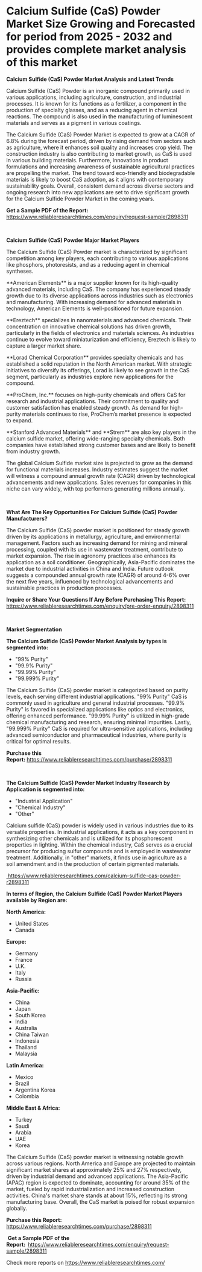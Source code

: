 <p><h1>Calcium Sulfide (CaS) Powder Market Size Growing and Forecasted for period from 2025 - 2032 and provides complete market analysis of this market</h1></p><p><strong>Calcium Sulfide (CaS) Powder Market Analysis and Latest Trends</strong></p>
<p><p>Calcium Sulfide (CaS) Powder is an inorganic compound primarily used in various applications, including agriculture, construction, and industrial processes. It is known for its functions as a fertilizer, a component in the production of specialty glasses, and as a reducing agent in chemical reactions. The compound is also used in the manufacturing of luminescent materials and serves as a pigment in various coatings.</p><p>The Calcium Sulfide (CaS) Powder Market is expected to grow at a CAGR of 6.8% during the forecast period, driven by rising demand from sectors such as agriculture, where it enhances soil quality and increases crop yield. The construction industry is also contributing to market growth, as CaS is used in various building materials. Furthermore, innovations in product formulations and increasing awareness of sustainable agricultural practices are propelling the market. The trend toward eco-friendly and biodegradable materials is likely to boost CaS adoption, as it aligns with contemporary sustainability goals. Overall, consistent demand across diverse sectors and ongoing research into new applications are set to drive significant growth for the Calcium Sulfide Powder Market in the coming years.</p></p>
<p><strong>Get a Sample PDF of the Report:&nbsp;</strong> <a href="https://www.reliableresearchtimes.com/enquiry/request-sample/2898311?utm_campaign=3034&utm_medium=2&utm_source=Github&utm_content=ia&utm_term=15032025&utm_id=calcium-sulfide-cas-powder">https://www.reliableresearchtimes.com/enquiry/request-sample/2898311</a></p>
<p>&nbsp;</p>
<p><strong>Calcium Sulfide (CaS) Powder Major Market Players</strong></p>
<p><p>The Calcium Sulfide (CaS) Powder market is characterized by significant competition among key players, each contributing to various applications like phosphors, photoresists, and as a reducing agent in chemical syntheses. </p><p>**American Elements** is a major supplier known for its high-quality advanced materials, including CaS. The company has experienced steady growth due to its diverse applications across industries such as electronics and manufacturing. With increasing demand for advanced materials in technology, American Elements is well-positioned for future expansion.</p><p>**Ereztech** specializes in nanomaterials and advanced chemicals. Their concentration on innovative chemical solutions has driven growth, particularly in the fields of electronics and materials sciences. As industries continue to evolve toward miniaturization and efficiency, Ereztech is likely to capture a larger market share.</p><p>**Lorad Chemical Corporation** provides specialty chemicals and has established a solid reputation in the North American market. With strategic initiatives to diversify its offerings, Lorad is likely to see growth in the CaS segment, particularly as industries explore new applications for the compound.</p><p>**ProChem, Inc.** focuses on high-purity chemicals and offers CaS for research and industrial applications. Their commitment to quality and customer satisfaction has enabled steady growth. As demand for high-purity materials continues to rise, ProChem’s market presence is expected to expand.</p><p>**Stanford Advanced Materials** and **Strem** are also key players in the calcium sulfide market, offering wide-ranging specialty chemicals. Both companies have established strong customer bases and are likely to benefit from industry growth.</p><p>The global Calcium Sulfide market size is projected to grow as the demand for functional materials increases. Industry estimates suggest the market will witness a compound annual growth rate (CAGR) driven by technological advancements and new applications. Sales revenues for companies in this niche can vary widely, with top performers generating millions annually.</p></p>
<p>&nbsp;</p>
<p><strong>What Are The Key Opportunities For Calcium Sulfide (CaS) Powder Manufacturers?</strong></p>
<p><p>The Calcium Sulfide (CaS) powder market is positioned for steady growth driven by its applications in metallurgy, agriculture, and environmental management. Factors such as increasing demand for mining and mineral processing, coupled with its use in wastewater treatment, contribute to market expansion. The rise in agronomy practices also enhances its application as a soil conditioner. Geographically, Asia-Pacific dominates the market due to industrial activities in China and India. Future outlook suggests a compounded annual growth rate (CAGR) of around 4-6% over the next five years, influenced by technological advancements and sustainable practices in production processes.</p></p>
<p><strong>Inquire or Share Your Questions If Any Before Purchasing This Report:</strong> <a href="https://www.reliableresearchtimes.com/enquiry/pre-order-enquiry/2898311?utm_campaign=3034&utm_medium=2&utm_source=Github&utm_content=ia&utm_term=15032025&utm_id=calcium-sulfide-cas-powder">https://www.reliableresearchtimes.com/enquiry/pre-order-enquiry/2898311</a></p>
<p>&nbsp;</p>
<p><strong>Market Segmentation</strong></p>
<p><strong>The Calcium Sulfide (CaS) Powder Market Analysis by types is segmented into:</strong></p>
<p><ul><li>"99% Purity"</li><li>"99.9% Purity"</li><li>"99.99% Purity"</li><li>"99.999% Purity"</li></ul></p>
<p><p>The Calcium Sulfide (CaS) powder market is categorized based on purity levels, each serving different industrial applications. "99% Purity" CaS is commonly used in agriculture and general industrial processes. "99.9% Purity" is favored in specialized applications like optics and electronics, offering enhanced performance. "99.99% Purity" is utilized in high-grade chemical manufacturing and research, ensuring minimal impurities. Lastly, "99.999% Purity" CaS is required for ultra-sensitive applications, including advanced semiconductor and pharmaceutical industries, where purity is critical for optimal results.</p></p>
<p><strong>Purchase this Report:&nbsp;</strong><a href="https://www.reliableresearchtimes.com/purchase/2898311?utm_campaign=3034&utm_medium=2&utm_source=Github&utm_content=ia&utm_term=15032025&utm_id=calcium-sulfide-cas-powder">https://www.reliableresearchtimes.com/purchase/2898311</a></p>
<p>&nbsp;</p>
<p><strong>The Calcium Sulfide (CaS) Powder Market Industry Research by Application is segmented into:</strong></p>
<p><ul><li>"Industrial Application"</li><li>"Chemical Industry"</li><li>"Other"</li></ul></p>
<p><p>Calcium sulfide (CaS) powder is widely used in various industries due to its versatile properties. In industrial applications, it acts as a key component in synthesizing other chemicals and is utilized for its phosphorescent properties in lighting. Within the chemical industry, CaS serves as a crucial precursor for producing sulfur compounds and is employed in wastewater treatment. Additionally, in "other" markets, it finds use in agriculture as a soil amendment and in the production of certain pigmented materials.</p></p>
<p><a href="https://www.reliableresearchtimes.com/calcium-sulfide-cas-powder-r2898311?utm_campaign=3034&utm_medium=2&utm_source=Github&utm_content=ia&utm_term=15032025&utm_id=calcium-sulfide-cas-powder">&nbsp;https://www.reliableresearchtimes.com/calcium-sulfide-cas-powder-r2898311</a></p>
<p><strong>In terms of Region, the Calcium Sulfide (CaS) Powder Market Players available by Region are:</strong></p>
<p>
    <p> <strong> North America: </strong>
        <ul>
            <li>United States</li>
            <li>Canada</li>
        </ul>
        </p> 
    <p> <strong> Europe: </strong>
        <ul>
            <li>Germany</li>
            <li>France</li>
            <li>U.K.</li>
            <li>Italy</li>
            <li>Russia</li>
        </ul>
        </p> 
    <p> <strong> Asia-Pacific: </strong>
        <ul>
            <li>China</li>
            <li>Japan</li>
            <li>South Korea</li>
            <li>India</li>
            <li>Australia</li>
            <li>China Taiwan</li>
            <li>Indonesia</li>
            <li>Thailand</li>
            <li>Malaysia</li>
        </ul>
        </p> 
    <p> <strong> Latin America: </strong>
        <ul>
            <li>Mexico</li>
            <li>Brazil</li>
            <li>Argentina Korea</li>
            <li>Colombia</li>
        </ul>
        </p> 
    <p> <strong> Middle East & Africa: </strong>
        <ul>
            <li>Turkey</li>
            <li>Saudi</li>
            <li>Arabia</li>
            <li>UAE</li>
            <li>Korea</li>
        </ul>
    </p>
    </p>
<p><p>The Calcium Sulfide (CaS) powder market is witnessing notable growth across various regions. North America and Europe are projected to maintain significant market shares at approximately 25% and 27% respectively, driven by industrial demand and advanced applications. The Asia-Pacific (APAC) region is expected to dominate, accounting for around 35% of the market, fueled by rapid industrialization and increased construction activities. China's market share stands at about 15%, reflecting its strong manufacturing base. Overall, the CaS market is poised for robust expansion globally.</p></p>
<p><strong>Purchase this Report: </strong><a href="https://www.reliableresearchtimes.com/purchase/2898311?utm_campaign=3034&utm_medium=2&utm_source=Github&utm_content=ia&utm_term=15032025&utm_id=calcium-sulfide-cas-powder">https://www.reliableresearchtimes.com/purchase/2898311</a></p>
<p>&nbsp;<strong>Get a Sample PDF of the Report:&nbsp;&nbsp;</strong><a href="https://www.reliableresearchtimes.com/enquiry/request-sample/2898311?utm_campaign=3034&utm_medium=2&utm_source=Github&utm_content=ia&utm_term=15032025&utm_id=calcium-sulfide-cas-powder">https://www.reliableresearchtimes.com/enquiry/request-sample/2898311</a></p>
<p><strong></strong></p>
<p>Check more reports on <a href="https://www.reliableresearchtimes.com/?utm_campaign=3034&utm_medium=2&utm_source=Github&utm_content=ia&utm_term=15032025&utm_id=calcium-sulfide-cas-powder">https://www.reliableresearchtimes.com/</a></p>